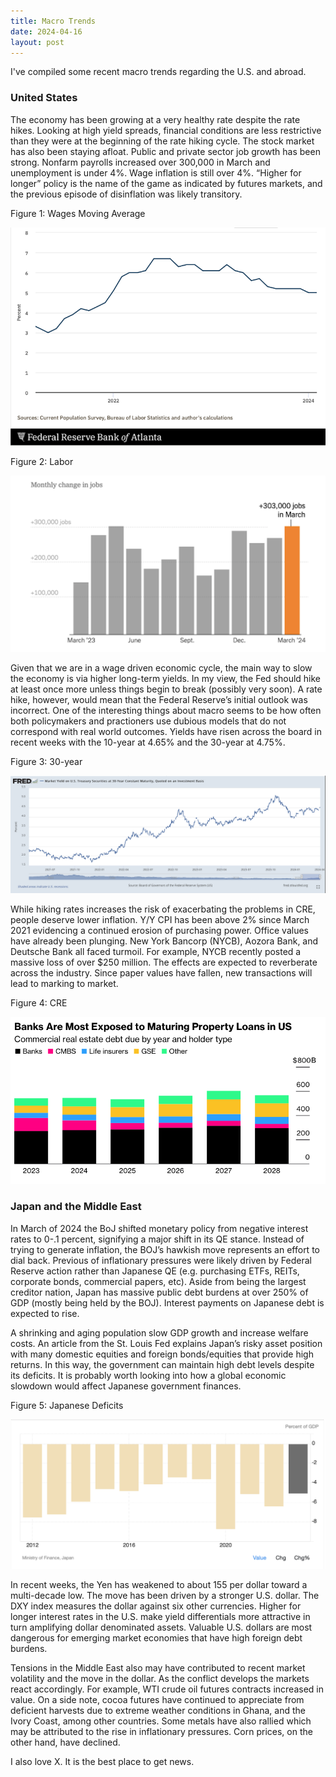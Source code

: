 ```yaml
---
title: Macro Trends
date: 2024-04-16
layout: post
---
```


I've compiled some recent macro trends regarding the U.S. and abroad.

### United States

The economy has been growing at a very healthy rate despite the rate hikes. 
Looking at high yield spreads, financial conditions are less restrictive than they were at the beginning of the rate hiking cycle. 
The stock market has also been staying afloat. Public and private sector job growth has been strong. 
Nonfarm payrolls increased over 300,000 in March and unemployment is under 4%. 
Wage inflation is still over 4%. 
“Higher for longer” policy is the name of the game as indicated by futures markets, and the previous episode of disinflation was likely transitory.

Figure 1: Wages Moving Average

![wages](/assets/images/wagesMA.png)

Figure 2: Labor

![labor](/assets/images/marlabor.png)

Given that we are in a wage driven economic cycle, the main way to slow the economy is via higher long-term yields. 
In my view, the Fed should hike at least once more unless things begin to break (possibly very soon). 
A rate hike, however, would mean that the Federal Reserve’s initial outlook was incorrect. 
One of the interesting things about macro seems to be how often both policymakers and practioners use dubious models that do not correspond with real world outcomes. 
Yields have risen across the board in recent weeks with the 10-year at 4.65% and the 30-year at 4.75%. 

Figure 3: 30-year

![30year](/assets/images/30yearyield.png)

While hiking rates increases the risk of exacerbating the problems in CRE, people deserve lower inflation. 
Y/Y CPI has been above 2% since March 2021 evidencing a continued erosion of purchasing power. 
Office values have already been plunging. New York Bancorp (NYCB), Aozora Bank, and Deutsche Bank all faced turmoil. 
For example, NYCB recently posted a massive loss of over $250 million. 
The effects are expected to reverberate across the industry. 
Since paper values have fallen, new transactions will lead to marking to market. 

Figure 4: CRE

![cre](/assets/images/credebt.png)

### Japan and the Middle East

In March of 2024 the BoJ shifted monetary policy from negative interest rates to 0-.1 percent, signifying a major shift in its QE stance. 
Instead of trying to generate inflation, the BOJ’s hawkish move represents an effort to dial back. 
Previous of inflationary pressures were likely driven by Federal Reserve action rather than Japanese QE (e.g. purchasing ETFs, REITs, corporate bonds, commercial papers, etc). 
Aside from being the largest creditor nation, Japan has massive public debt burdens at over 250% of GDP (mostly being held by the BOJ). 
Interest payments on Japanese debt is expected to rise. 

A shrinking and aging population slow GDP growth and increase welfare costs. 
An article from the St. Louis Fed explains Japan’s risky asset position with many domestic equities and foreign bonds/equities that provide high returns. 
In this way, the government can maintain high debt levels despite its deficits. 
It is probably worth looking into how a global economic slowdown would affect Japanese government finances. 

Figure 5: Japanese Deficits

![JapanDeficits](/assets/images/JapanDeficits.png)

In recent weeks, the Yen has weakened to about 155 per dollar toward a multi-decade low. 
The move has been driven by a stronger U.S. dollar. The DXY index measures the dollar against six other currencies. 
Higher for longer interest rates in the U.S. make yield differentials more attractive in turn amplifying dollar denominated assets. 
Valuable U.S. dollars are most dangerous for emerging market economies that have high foreign debt burdens.

Tensions in the Middle East also may have contributed to recent market volatility and the move in the dollar. 
As the conflict develops the markets react accordingly. 
For example, WTI crude oil futures contracts increased in value. 
On a side note, cocoa futures have continued to appreciate from deficient harvests due to extreme weather conditions in Ghana, and the Ivory Coast, among other countries. 
Some metals have also rallied which may be attributed to the rise in inflationary pressures. 
Corn prices, on the other hand, have declined.

I also love X. It is the best place to get news.
